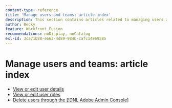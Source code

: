 ```yaml
---
content-type: reference
title: 'Manage users and teams: article index'
description: This section contains articles related to managing users and teams in Adobe Workfront Fusion.
author: Becky
feature: Workfront Fusion
recommendations: noDisplay, noCatalog
exl-id: 3ca71b88-e663-4d89-984b-cafc14969585
---
```

# Manage users and teams: article index

* [View or edit user details](/help/workfront-fusion/set-up-and-manage-workfront-fusion/set-up-and-manage-orgs-and-teams/manage-users-and-teams/view-or-edit-user-details.md)
* [View or edit user roles](/help/workfront-fusion/set-up-and-manage-workfront-fusion/set-up-and-manage-orgs-and-teams/manage-users-and-teams/view-or-edit-user-roles.md)
* [Delete users through the [!DNL Adobe Admin Console]](/help/workfront-fusion/set-up-and-manage-workfront-fusion/set-up-and-manage-orgs-and-teams/manage-users-and-teams/delete-users-admin-console.md)
